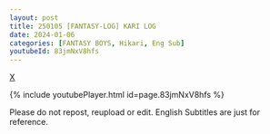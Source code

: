 ```yaml
---
layout: post
title: 250105 [FANTASY-LOG] KARI LOG
date: 2024-01-06
categories: [FANTASY BOYS, Hikari, Eng Sub]
youtubeId: 83jmNxV8hfs
---
```


[X](https://x.com/neokjun/status/1875944857690349794)

{% include youtubePlayer.html id=page.83jmNxV8hfs %}

Please do not repost, reupload or edit. English Subtitles are just for reference.
